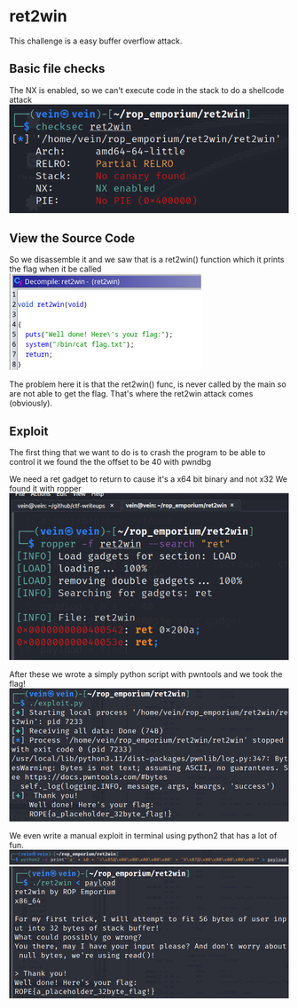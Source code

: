 # ret2win 

This challenge is a easy buffer overflow attack.

## Basic file checks
The NX is enabled, so we can't execute code in the stack to do a shellcode attack 
![Alt Text](checksec.png)

## View the Source Code
So we disassemble it and we saw that is a ret2win() function
which it prints the flag when it be called
![Alt Text](ret2win_func.png)

The problem here it is that the ret2win() func, is never called by the main
so are not able to get the flag. That's where the ret2win attack comes (obviously).

## Exploit
The first thing that we want to do is to crash the program to be able to control it
we found the the offset to be 40 with pwndbg

We need a ret gadget to return to cause it's a x64 bit binary and not x32
We found it with ropper
![Alt Text](ret_gadget.png)

After these we wrote a simply python script with pwntools and we took the flag!
![Alt Text](successful_pwntools_exploit.png)

We even write a manual exploit in terminal using python2 that has a lot of fun.
![Alt Text](python2_manualexploit.png)
![Alt Text](successful_manualexploit.png)
